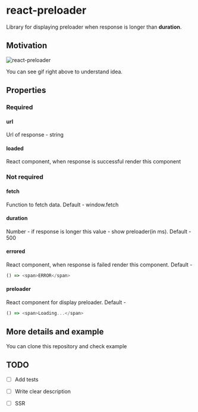 # react-preloader

Library for displaying preloader when response is longer than **duration**.

## Motivation


![react-preloader](https://media.giphy.com/media/ckTGwxd9JMUJG4PaGe/giphy.gif)

You can see gif right above to understand idea.

## Properties

### Required

#### url
Url of response - string

#### loaded
React component, when response is successful render this component

### Not required

#### fetch
Function to fetch data. Default - window.fetch

#### duration
Number - if response is longer this value - show preloader(in ms). Default - 500

#### errored
React component, when response is failed render this component. Default -
```js
() => <span>ERROR</span>
```

#### preloader
React component for display preloader. Default -
```js
() => <span>Loading...</span>
```

## More details and example

You can clone this repository and check example

## TODO

- [ ] Add tests
- [ ] Write clear description
- [ ] SSR

